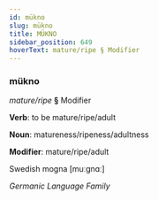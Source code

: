 ```yaml
---
id: mükno
slug: mükno
title: MÜKNO
sidebar_position: 649
hoverText: mature/ripe § Modifier
---
```


### mükno

*mature/ripe* **§** Modifier

**Verb**: to be mature/ripe/adult

**Noun**: matureness/ripeness/adultness

**Modifier**: mature/ripe/adult

Swedish mogna [muːgnɑː]

*Germanic Language Family*